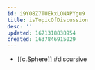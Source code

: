 ```yaml
---
id: i9YO8Z7TUEkxLONAPYgu9
title: isTopicOfDiscussion
desc: ''
updated: 1671318838954
created: 1637846915029
---
```




- [[c.Sphere]] #discursive
